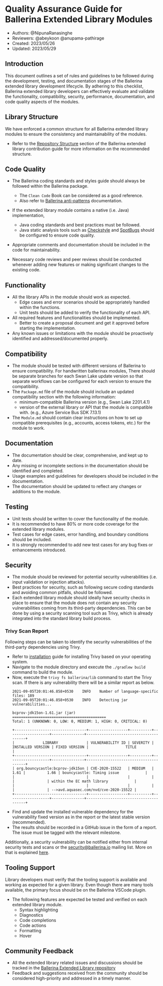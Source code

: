 # Quality Assurance Guide for Ballerina Extended Library Modules

- Authors: @NipunaRanasinghe
- Reviewers: @abeykoon @anupama-pathirage
- Created: 2023/05/26
- Updated: 2023/05/29

## Introduction

This document outlines a set of rules and guidelines to be followed during the development, testing, and documentation
stages of the Ballerina extended library development lifecycle.
By adhering to this checklist, Ballerina extended library developers can effectively evaluate and validate the
functionality,
compatibility, security, performance, documentation, and code quality aspects of the modules.

## Library Structure

We have enforced a common structure for all Ballerina extended library modules to ensure the consistency and
maintainability of the modules.

- Refer to the [Repository Structure](module-contribution-guide.md#repository-structure) section of the Ballerina
  extended library contribution guide for more information on the recommended structure.

## Code Quality

- The Ballerina coding standards and styles guide should always be followed within the Ballerina package.
    - The `Clean Code` Book can be considered as a good reference.
    - Also refer
      to [Ballerina anti-patterns](https://docs.google.com/document/d/1y6QVqaZzZt9jMpYV4jP5WRS_W_KoC4y40Uuoh1ALu8E/edit?usp=sharing)
      documentation.

- If the extended library module contains a native (i.e. Java) implementation,
    - Java coding standards and best practices must be followed.
    - Java static analysis tools such as [Checkstyle](https://checkstyle.sourceforge.io/)
      and [SpotBugs](https://spotbugs.github.io/) should be configured to ensure code quality.
- Appropriate comments and documentation should be included in the code for maintainability.
- Necessary code reviews and peer reviews should be conducted whenever adding new features or making significant
  changes to the existing code.

## Functionality

- All the library APIs in the module should work as expected.
    - Edge cases and error scenarios should be appropriately handled within the functions.
    - Unit tests should be added to verify the functionality of each API.
- All required features and functionalities should be implemented.
    - Better to create a proposal document and get it approved before starting the implementation.
- Any known issues or limitations with the module should be proactively identified and addressed/documented properly.

## Compatibility

- The module should be tested with different versions of Ballerina to ensure compatibility. For handwritten ballerinax
  modules, There should be separate branches for each Swan Lake update version so that separate workflows can be
  configured for each version to ensure the compatibility.
- The `Package.md` file of the module should include an updated compatibility section with the following information:
    - minimum-compatible Ballerina version (e.g., Swan Lake 2201.4.1)
    - version of the external library or API that the module is compatible with. (e.g., Azure Service Bus SDK 7.13.1)
- The `Module.md` should contain clear instructions on how to set up compatible prerequisites (e.g., accounts, access
  tokens, etc.) for the module to work.

## Documentation

- The documentation should be clear, comprehensive, and kept up to date.
- Any missing or incomplete sections in the documentation should be identified and completed.
- Usage examples and guidelines for developers should be included in the documentation.
- The documentation should be updated to reflect any changes or additions to the module.

## Testing

- Unit tests should be written to cover the functionality of the module.
- It is recommended to have 80% or more code coverage for the extended library modules.
- Test cases for edge cases, error handling, and boundary conditions should be included.
- It is strongly recommended to add new test cases for any bug fixes or enhancements introduced.

## Security

- The module should be reviewed for potential security vulnerabilities (i.e. input validation or injection attacks).
- Best practices for security, such as following secure coding standards and avoiding common pitfalls, should be
  followed.
- Each extended library module should ideally have security checks in place to ensure that the module does not contain
  any security vulnerabilities coming from its third-party dependencies. This can be done by using a security scanning
  tool such as Trivy, which is already integrated into the standard library build process.

### Trivy Scan Report

Following steps can be taken to identify the security vulnerabilities of the third-party dependencies using Trivy.

- Refer to [installation](https://aquasecurity.github.io/trivy/latest/getting-started/installation/) guide for
  installing Trivy based on your operating system.
- Navigate to the module directory and execute the `./gradlew build` command to build the module.
- Now, execute the `trivy fs ballerina/lib` command to start the Trivy scan. If there is any vulnerability there will be
  a similar report as below.
    ```shell
    2021-09-05T20:01:46.858+0530	INFO	Number of language-specific files: 189
    2021-09-05T20:01:46.858+0530	INFO	Detecting jar vulnerabilities...

    bcprov-jdk15on-1.61.jar (jar)
    ===========================================
    Total: 1 (UNKNOWN: 0, LOW: 0, MEDIUM: 1, HIGH: 0, CRITICAL: 0)

    +---------------------------------+------------------+----------+-------------------+---------------+---------------------------------------+
    |             LIBRARY             | VULNERABILITY ID | SEVERITY | INSTALLED VERSION | FIXED VERSION |                 TITLE                 |
    +---------------------------------+------------------+----------+-------------------+---------------+---------------------------------------+
    | org.bouncycastle:bcprov-jdk15on | CVE-2020-15522   | MEDIUM   |              1.61 |          1.66 | bouncycastle: Timing issue            |
    |                                 |                  |          |                   |               | within the EC math library            |
    |                                 |                  |          |                   |               | -->avd.aquasec.com/nvd/cve-2020-15522 |
    +---------------------------------+------------------+----------+-------------------+---------------+---------------------------------------+
    ```
- Find and update the installed vulnerable dependency for the vulnerability fixed version as in the report or the latest
  stable version (recommended).
- The results should be recorded in a GitHub issue in the form of a report. The issue must be tagged with the relevant
  milestone.

Additionally, a security vulnerability can be notified either from internal security tests and scans or
the <security@ballerina.io> mailing list. More on that is explained [here](https://ballerina.io/security/).

## Tooling Support

Library developers must verify that the tooling support is available and working as expected for a given library.
Even though there are many tools available, the primary focus should be on the Ballerina VSCode plugin.

- The following features are expected be tested and verified on each extended library module.
    - Syntax highlighting
    - Diagnostics
    - Code completions
    - Code actions
    - Formatting
    - Hover

## Community Feedback

- All the extended library related issues and discussions should be tracked in the [Ballerina Extended Library
  repository](https://github.com/ballerina-platform/ballerina-extended-library)
- Feedback and suggestions received from the community should be considered high-priority and addressed in a timely
  manner.
